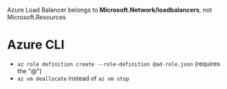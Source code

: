 Azure Load Balancer belongs to **Microsoft.Network/loadbalancers**, not Microsoft.Resources

# Azure CLI
- `az role definition create --role-definition @ad-role.json` (requires the "@")
- `az vm deallocate` instead of `az vm stop`
